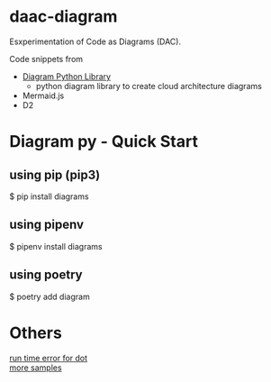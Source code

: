 # daac-diagram
Esxperimentation of Code as Diagrams (DAC). 

Code snippets from 
- [Diagram Python Library](https://diagrams.mingrammer.com)
    - python diagram library to create cloud architecture diagrams
- Mermaid.js 
- D2 

# Diagram py - Quick Start 
## using pip (pip3)
$ pip install diagrams

## using pipenv
$ pipenv install diagrams

## using poetry
$ poetry add diagram

# Others  
[run time error for dot](https://stackoverflow.com/questions/35064304/runtimeerror-make-sure-the-graphviz-executables-are-on-your-systems-path-aft) 
<br>
[more samples](https://github.com/HariSekhon/Diagrams-as-Code ) 
